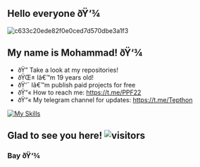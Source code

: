 <link rel="stylesheet" href="https://cdn.jsdelivr.net/gh/devicons/devicon@v2.14.0/devicon.min.css">

## Hello everyone ðŸ‘¾

![c633c20ede82f0e0ced7d570dbe3a1f3](https://user-images.githubusercontent.com/70382532/138322189-2db8df52-9dcb-40a0-88a8-c365466bd33d.gif)


## My name is Mohammad! ðŸ‘¾

- ðŸ”­ Take a look at my repositories!
- ðŸŒ± Iâ€™m 19 years old!
- ðŸ‘¯ Iâ€™m publish paid projects for free
- ðŸ“« How to reach me: https://t.me/PPF22
- ðŸ“« My telegram channel for updates: https://t.me/Tepthon

[![My Skills](https://skills.thijs.gg/icons?i=html,python,markdown&theme=dark)](https://skills.thijs.gg)

## Glad to see you here! ![visitors](https://gpvc.arturio.dev/tepthon-arabic)

### Bay ðŸ‘¾
